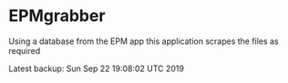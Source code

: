 # EPMgrabber
Using a database from the EPM app this application scrapes the files as required


Latest backup: Sun Sep 22 19:08:02 UTC 2019
